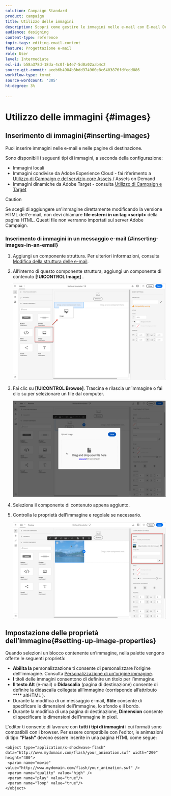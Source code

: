 ```yaml
---
solution: Campaign Standard
product: campaign
title: Utilizzo delle immagini
description: Scopri come gestire le immagini nelle e-mail con E-mail Designer.
audience: designing
content-type: reference
topic-tags: editing-email-content
feature: Progettazione e-mail
role: User
level: Intermediate
exl-id: b58a378d-18da-4c0f-b4e7-5d0a02aab4c2
source-git-commit: aeeb6b4984b3bdd974960e8c6403876fdfedd886
workflow-type: tm+mt
source-wordcount: '305'
ht-degree: 3%

---
```


# Utilizzo delle immagini {#images}

## Inserimento di immagini{#inserting-images}

Puoi inserire immagini nelle e-mail e nelle pagine di destinazione.

Sono disponibili i seguenti tipi di immagini, a seconda della configurazione:

* Immagini locali
* Immagini condivise da Adobe Experience Cloud - fai riferimento a [Utilizzo di Campaign e del servizio core Assets](../../integrating/using/working-with-campaign-and-assets-core-service.md) / Assets on Demand
* Immagini dinamiche da Adobe Target - consulta [Utilizzo di Campaign e Target](../../integrating/using/about-campaign-target-integration.md)

>[!CAUTION]
>
>Se scegli di aggiungere un&#39;immagine direttamente modificando la versione HTML dell&#39;e-mail, non devi chiamare **file esterni in un tag &lt;script>** della pagina HTML. Questi file non verranno importati sul server Adobe Campaign.

### Inserimento di immagini in un messaggio e-mail {#inserting-images-in-an-email}

1. Aggiungi un componente struttura. Per ulteriori informazioni, consulta [Modifica della struttura delle e-mail](../../designing/using/designing-from-scratch.md#defining-the-email-structure).
1. All’interno di questo componente struttura, aggiungi un componente di contenuto **[!UICONTROL Image]** .

   ![](assets/des_insert_images_1.png)

1. Fai clic su **[!UICONTROL Browse]**. Trascina e rilascia un’immagine o fai clic su per selezionare un file dal computer.

   ![](assets/des_insert_images_2.png)

1. Seleziona il componente di contenuto appena aggiunto.
1. Controlla le proprietà dell&#39;immagine e regolale se necessario.

   ![](assets/des_insert_images_3.png)

## Impostazione delle proprietà dell’immagine{#setting-up-image-properties}

Quando selezioni un blocco contenente un’immagine, nella palette vengono offerte le seguenti proprietà:

* **Abilita la** personalizzazione ti consente di personalizzare l’origine dell’immagine. Consulta [Personalizzazione di un&#39;origine immagine](../../designing/using/personalization.md#personalizing-an-image-source).
* **I** titoli delle immagini consentono di definire un titolo per l’immagine.
* **Il testo Alt**  (e-mail) o  **Didascalia**  (pagina di destinazione) consente di definire la didascalia collegata all’immagine (corrisponde all’attributo  **** altHTML ).
* Durante la modifica di un messaggio e-mail, **Stile** consente di specificare le dimensioni dell’immagine, lo sfondo e il bordo.
* Durante la modifica di una pagina di destinazione, **Dimension** consente di specificare le dimensioni dell’immagine in pixel.

L&#39;editor ti consente di lavorare con **tutti i tipi di immagini** i cui formati sono compatibili con i browser. Per essere compatibile con l&#39;editor, le animazioni di tipo **&quot;Flash&quot;** devono essere inserite in una pagina HTML come segue:

```
<object type="application/x-shockwave-flash" data="http://www.mydomain.com/flash/your_animation.swf" width="200" height="400">
 <param name="movie" value="http://www.mydomain.com/flash/your_animation.swf" />
 <param name="quality" value="high" />
 <param name="play" value="true"/>
 <param name="loop" value="true"/> 
</object>
```

<!--
## Modifying images with the Adobe Creative SDK{#modifying-images-with-the-adobe-creative-sdk}

You can edit images and use a complete set of features powered by the Adobe Creative SDK to enhance your images directly in the content editor when editing emails or landing pages.

The image editor offers a powerful, full-featured image editing UI component that allows you to edit images and apply effects and frames, original high-quality stickers, beautiful overlays, fun features like tilt shift and color splash, pro-level adjustments and more.

To modify an image with the Adobe Creative SDK:

1. Select the image.
1. In the toolbar, click the Creative Cloud icon.

   ![](assets/des_creative_sdk_icon.png)

1. Select the tool you want to use through the icons on the top of the window to modify the image.

   ![](assets/email_designer_ccsdktoolbar.png)

1. Click **[!UICONTROL Save]** when modifications are done. The updated image is saved on Adobe Campaign server and ready to be used.

>[!NOTE]
>
>Tools offered in the image editor cannot be customized.
-->
